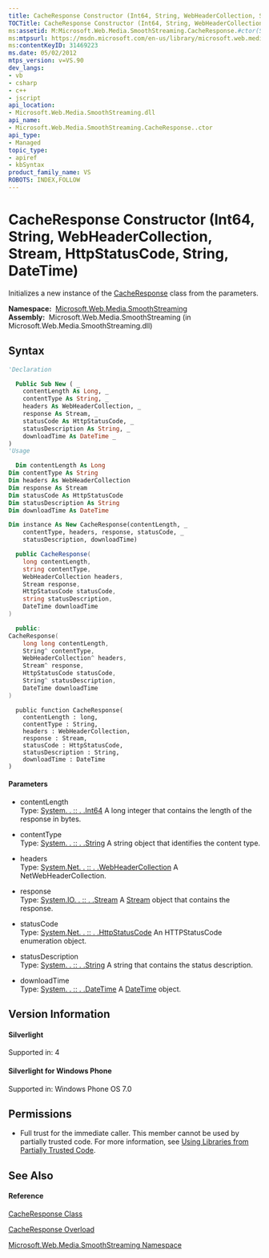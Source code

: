 ```yaml
---
title: CacheResponse Constructor (Int64, String, WebHeaderCollection, Stream, HttpStatusCode, String, DateTime) (Microsoft.Web.Media.SmoothStreaming)
TOCTitle: CacheResponse Constructor (Int64, String, WebHeaderCollection, Stream, HttpStatusCode, String, DateTime)
ms:assetid: M:Microsoft.Web.Media.SmoothStreaming.CacheResponse.#ctor(System.Int64,System.String,System.Net.WebHeaderCollection,System.IO.Stream,System.Net.HttpStatusCode,System.String,System.DateTime)
ms:mtpsurl: https://msdn.microsoft.com/en-us/library/microsoft.web.media.smoothstreaming.cacheresponse.cacheresponse(v=VS.90)
ms:contentKeyID: 31469223
ms.date: 05/02/2012
mtps_version: v=VS.90
dev_langs:
- vb
- csharp
- c++
- jscript
api_location:
- Microsoft.Web.Media.SmoothStreaming.dll
api_name:
- Microsoft.Web.Media.SmoothStreaming.CacheResponse..ctor
api_type:
- Managed
topic_type:
- apiref
- kbSyntax
product_family_name: VS
ROBOTS: INDEX,FOLLOW
---
```


# CacheResponse Constructor (Int64, String, WebHeaderCollection, Stream, HttpStatusCode, String, DateTime)

Initializes a new instance of the [CacheResponse](cacheresponse-class-microsoft-web-media-smoothstreaming_1.md) class from the parameters.

**Namespace:**  [Microsoft.Web.Media.SmoothStreaming](microsoft-web-media-smoothstreaming-namespace_1.md)  
**Assembly:**  Microsoft.Web.Media.SmoothStreaming (in Microsoft.Web.Media.SmoothStreaming.dll)

## Syntax

``` vb
'Declaration

  Public Sub New ( _
    contentLength As Long, _
    contentType As String, _
    headers As WebHeaderCollection, _
    response As Stream, _
    statusCode As HttpStatusCode, _
    statusDescription As String, _
    downloadTime As DateTime _
)
'Usage

  Dim contentLength As Long
Dim contentType As String
Dim headers As WebHeaderCollection
Dim response As Stream
Dim statusCode As HttpStatusCode
Dim statusDescription As String
Dim downloadTime As DateTime

Dim instance As New CacheResponse(contentLength, _
    contentType, headers, response, statusCode, _
    statusDescription, downloadTime)
```

``` csharp
  public CacheResponse(
    long contentLength,
    string contentType,
    WebHeaderCollection headers,
    Stream response,
    HttpStatusCode statusCode,
    string statusDescription,
    DateTime downloadTime
)
```

``` c++
  public:
CacheResponse(
    long long contentLength, 
    String^ contentType, 
    WebHeaderCollection^ headers, 
    Stream^ response, 
    HttpStatusCode statusCode, 
    String^ statusDescription, 
    DateTime downloadTime
)
```

``` jscript
  public function CacheResponse(
    contentLength : long, 
    contentType : String, 
    headers : WebHeaderCollection, 
    response : Stream, 
    statusCode : HttpStatusCode, 
    statusDescription : String, 
    downloadTime : DateTime
)
```

#### Parameters

  - contentLength  
    Type: [System. . :: . .Int64](https://msdn.microsoft.com/en-us/library/6yy583ek\(v=vs.90\))  
    A long integer that contains the length of the response in bytes.  

<!-- end list -->

  - contentType  
    Type: [System. . :: . .String](https://msdn.microsoft.com/en-us/library/s1wwdcbf\(v=vs.90\))  
    A string object that identifies the content type.  

<!-- end list -->

  - headers  
    Type: [System.Net. . :: . .WebHeaderCollection](https://msdn.microsoft.com/en-us/library/1beth6ct\(v=vs.90\))  
    A NetWebHeaderCollection.  

<!-- end list -->

  - response  
    Type: [System.IO. . :: . .Stream](https://msdn.microsoft.com/en-us/library/8f86tw9e\(v=vs.90\))  
    A [Stream](https://msdn.microsoft.com/en-us/library/8f86tw9e\(v=vs.90\)) object that contains the response.  

<!-- end list -->

  - statusCode  
    Type: [System.Net. . :: . .HttpStatusCode](https://msdn.microsoft.com/en-us/library/f92ssyy1\(v=vs.90\))  
    An HTTPStatusCode enumeration object.  

<!-- end list -->

  - statusDescription  
    Type: [System. . :: . .String](https://msdn.microsoft.com/en-us/library/s1wwdcbf\(v=vs.90\))  
    A string that contains the status description.  

<!-- end list -->

  - downloadTime  
    Type: [System. . :: . .DateTime](https://msdn.microsoft.com/en-us/library/03ybds8y\(v=vs.90\))  
    A [DateTime](https://msdn.microsoft.com/en-us/library/03ybds8y\(v=vs.90\)) object.  

## Version Information

#### Silverlight

Supported in: 4  

#### Silverlight for Windows Phone

Supported in: Windows Phone OS 7.0  

## Permissions

  - Full trust for the immediate caller. This member cannot be used by partially trusted code. For more information, see [Using Libraries from Partially Trusted Code](https://msdn.microsoft.com/en-us/library/8skskf63\(v=vs.90\)).

## See Also

#### Reference

[CacheResponse Class](cacheresponse-class-microsoft-web-media-smoothstreaming_1.md)

[CacheResponse Overload](cacheresponse-constructor-microsoft-web-media-smoothstreaming_1.md)

[Microsoft.Web.Media.SmoothStreaming Namespace](microsoft-web-media-smoothstreaming-namespace_1.md)

